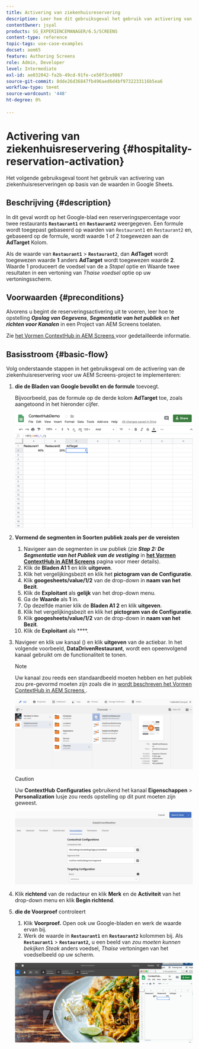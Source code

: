 ```yaml
---
title: Activering van ziekenhuisreservering
description: Leer hoe dit gebruiksgeval het gebruik van activering van ziekenhuisreservering aantoont op basis van de waarden in Google Sheets.
contentOwner: jsyal
products: SG_EXPERIENCEMANAGER/6.5/SCREENS
content-type: reference
topic-tags: use-case-examples
docset: aem65
feature: Authoring Screens
role: Admin, Developer
level: Intermediate
exl-id: ae032042-fa2b-49cd-91fe-ce50f3ce9867
source-git-commit: 8dde26d36847fb496aed6d4bf9732233116b5ea6
workflow-type: tm+mt
source-wordcount: '448'
ht-degree: 0%

---
```


# Activering van ziekenhuisreservering {#hospitality-reservation-activation}

Het volgende gebruiksgeval toont het gebruik van activering van ziekenhuisreserveringen op basis van de waarden in Google Sheets.

## Beschrijving {#description}

In dit geval wordt op het Google-blad een reserveringspercentage voor twee restaurants **`Restaurant1`** en **`Restaurant2`** weergegeven. Een formule wordt toegepast gebaseerd op waarden van `Restaurant1` en `Restaurant2` en, gebaseerd op de formule, wordt waarde 1 of 2 toegewezen aan de **AdTarget** Kolom.

Als de waarde van **`Restaurant1`** > **`Restaurant2`**, dan **AdTaget** wordt toegewezen waarde **1** anders **AdTarget** wordt toegewezen waarde **2**. Waarde 1 produceert de voedsel van de a *Stapel* optie en Waarde twee resultaten in een vertoning van *Thaise voedsel* optie op uw vertoningsscherm.

## Voorwaarden {#preconditions}

Alvorens u begint de reserveringsactivering uit te voeren, leer hoe te opstelling ***Opslag van Gegevens***, ***Segmentatie van het publiek*** en ***het richten voor Kanalen*** in een Project van AEM Screens toelaten.

Zie [ het Vormen ContextHub in AEM Screens ](configuring-context-hub.md) voor gedetailleerde informatie.

## Basisstroom {#basic-flow}

Volg onderstaande stappen in het gebruiksgeval om de activering van de ziekenhuisreservering voor uw AEM Screens-project te implementeren:

1. **die de Bladen van Google bevolkt en de formule** toevoegt.

   Bijvoorbeeld, pas de formule op de derde kolom **AdTarget** toe, zoals aangetoond in het hieronder cijfer.

   ![ screen_shot_2019-04-29at94132am ](assets/screen_shot_2019-04-29at94132am.png)

1. **Vormend de segmenten in Soorten publiek zoals per de vereisten**

   1. Navigeer aan de segmenten in uw publiek (zie ***Stap 2: De Segmentatie van het Publiek van de vestiging*** in **[het Vormen ContextHub in AEM Screens](configuring-context-hub.md)** pagina voor meer details).
   1. Klik de **Bladen A1 1** en klik **uitgeven**.
   1. Klik het vergelijkingsbezit en klik het **pictogram van de Configuratie**.
   1. Klik **googesheets/value/1/2** van de drop-down in **naam van het Bezit**.
   1. Klik de **Exploitant** als **gelijk** van het drop-down menu.
   1. Ga de **Waarde** als **1** in.
   1. Op dezelfde manier klik de **Bladen A1 2** en klik **uitgeven**.
   1. Klik het vergelijkingsbezit en klik het **pictogram van de Configuratie**.
   1. Klik **googesheets/value/1/2** van de drop-down in **naam van het Bezit**.
   1. Klik de **Exploitant** als ****.

1. Navigeer en klik uw kanaal () en klik **uitgeven** van de actiebar. In het volgende voorbeeld, **DataDrivenRestaurant**, wordt een opeenvolgend kanaal gebruikt om de functionaliteit te tonen.

   >[!NOTE]
   >
   >Uw kanaal zou reeds een standaardbeeld moeten hebben en het publiek zou pre-gevormd moeten zijn zoals die in [ wordt beschreven het Vormen ContextHub in AEM Screens ](configuring-context-hub.md).

   ![ screen_shot_2019-05-08at14652pm ](assets/screen_shot_2019-05-08at14652pm.png)

   >[!CAUTION]
   >
   >Uw **ContextHub** **Configuraties** gebruikend het kanaal **Eigenschappen** > **Personalization** lusje zou reeds opstelling op dit punt moeten zijn geweest.

   ![ screen_shot_2019-05-08at114106am ](assets/screen_shot_2019-05-08at114106am.png)

1. Klik **richtend** van de redacteur en klik **Merk** en de **Activiteit** van het drop-down menu en klik **Begin richtend**.
1. **die de Voorproef** controleert

   1. Klik **Voorproef.** Open ook uw Google-bladen en werk de waarde ervan bij.
   1. Werk de waarde in **`Restaurant1`** en **`Restaurant2`** kolommen bij. Als **`Restaurant1`** > **`Restaurant2`,** u een beeld van *zou moeten kunnen bekijken Steak* anders voedsel, *Thaise* vertoningen van het voedselbeeld op uw scherm.

   ![ result5 ](assets/result5.gif)

